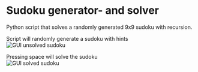 # Sudoku generator- and solver
Python script that solves a randomly generated 9x9 sudoku with recursion.

Script will randomly generate a sudoku with hints <br/>
![GUI unsolved sudoku](https://i.imgur.com/gYxCKok.png)

Pressing space will solve the sudoku<br/>
![GUI solved sudoku](https://i.imgur.com/ZGmOr5U.png)
